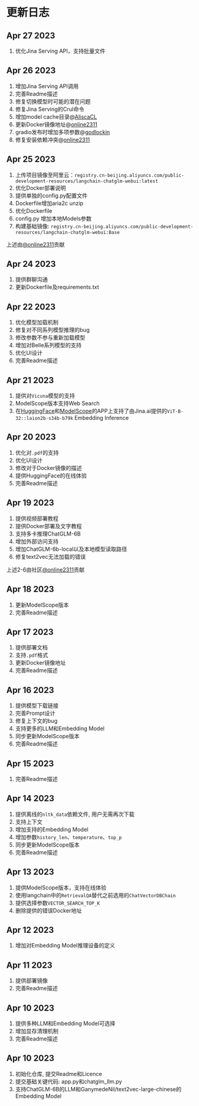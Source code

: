 # 更新日志

## Apr 27 2023

1. 优化Jina Serving API，支持批量文件

## Apr 26 2023

1. 增加Jina Serving API调用
2. 完善Readme描述
3. 修复切换模型时可能的潜在问题
4. 修复Jina Serving的Crul命令
5. 增加model cache目录@[AliscaCL](https://github.com/AliscaCL)
6. 更新Docker镜像地址@[online2311](https://github.com/online2311)
7. gradio发布时增加多项参数@[godlockin](https://github.com/godlockin)
8. 修复安装依赖冲突@[online2311](https://github.com/online2311)

## Apr 25 2023

1. 上传项目镜像至阿里云：`registry.cn-beijing.aliyuncs.com/public-development-resources/langchain-chatglm-webui:latest`
2. 优化Docker部署说明
3. 提供单独的config.py配置文件
4. Dockerfile增加aria2c unzip
5. 优化Dockerfile
6. config.py 增加本地Models参数
7. 构建基础镜像: `registry.cn-beijing.aliyuncs.com/public-development-resources/langchain-chatglm-webui:Base`  

上述由[@online2311](https://github.com/online2311)贡献

## Apr 24 2023

1. 提供群聊沟通
2. 更新Dockerfile及requirements.txt

## Apr 22 2023

1. 优化模型加载机制
2. 修复对不同系列模型推理的bug
3. 修改参数不参与重新加载模型
4. 增加对Belle系列模型的支持
5. 优化UI设计
6. 完善Readme描述

## Apr 21 2023

1. 提供对`Vicuna`模型的支持
2. ModelScope版本支持Web Search
3. 在[HuggingFace](https://huggingface.co/spaces/thomas-yanxin/LangChain-ChatLLM)和[ModelScope](https://www.modelscope.cn/studios/AI-ModelScope/LangChain-ChatLLM/summary)的APP上支持了由Jina.ai提供的`ViT-B-32::laion2b-s34b-b79k` Embedding Inference

## Apr 20 2023

1. 优化对`.pdf`的支持
2. 优化UI设计
3. 修改对于Docker镜像的描述
4. 提供HuggingFace的在线体验
5. 完善Readme描述

## Apr 19 2023

1. 提供视频部署教程
2. 提供Docker部署及文字教程
3. 支持多卡推理ChatGLM-6B
4. 增加外部访问支持
5. 增加ChatGLM-6b-local以及本地模型读取路径
6. 修复text2vec无法加载的错误

上述2-6由社区[@online2311](https://github.com/online2311)贡献

## Apr 18 2023

1. 更新ModelScope版本
2. 完善Readme描述

## Apr 17 2023

1. 提供部署文档
2. 支持`.pdf`格式
3. 更新Docker镜像地址
4. 完善Readme描述

## Apr 16 2023

1. 提供模型下载链接
2. 完善Prompt设计
3. 修复上下文的bug
4. 支持更多的LLM和Embedding Model
5. 同步更新ModelScope版本
6. 完善Readme描述

## Apr 15 2023

1. 完善Readme描述

## Apr 14 2023

1. 提供离线的`nltk_data`依赖文件, 用户无需再次下载
2. 支持上下文
3. 增加支持的Embedding Model
4. 增加参数`history_len`、`temperature`、`top_p`
5. 同步更新ModelScope版本
6. 完善Readme描述

## Apr 13 2023

1. 提供ModelScope版本，支持在线体验
2. 使用langchain中的`RetrievalQA`替代之前选用的`ChatVectorDBChain`
3. 提供选择参数`VECTOR_SEARCH_TOP_K`
4. 删除提供的错误Docker地址

## Apr 12 2023

1. 增加对Embedding Model推理设备的定义

## Apr 11 2023

1. 提供部署镜像
2. 完善Readme描述

## Apr 10 2023

1. 提供多种LLM和Embedding Model可选择
2. 增加显存清理机制
3. 完善Readme描述

## Apr 10 2023

1. 初始化仓库, 提交Readme和Licence
2. 提交基础关键代码: app.py和chatglm_llm.py
3. 支持ChatGLM-6B的LLM和GanymedeNil/text2vec-large-chinese的Embedding Model
